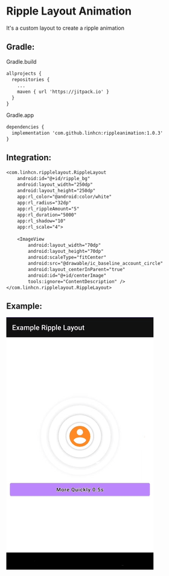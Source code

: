 # Ripple Layout Animation
It's a custom layout to create a ripple animation

## Gradle:

Gradle.build

```
allprojects {
  repositories {
    ...
    maven { url 'https://jitpack.io' }
  }
}
```
  
Gradle.app

```
dependencies {
  implementation 'com.github.linhcn:rippleanimation:1.0.3'
}
```

## Integration:

<xml>
  
    <com.linhcn.ripplelayout.RippleLayout
        android:id="@+id/ripple_bg"
        android:layout_width="250dp"
        android:layout_height="250dp"
        app:rl_color="@android:color/white"
        app:rl_radius="32dp"
        app:rl_rippleAmount="5"
        app:rl_duration="5000"
        app:rl_shadow="10"
        app:rl_scale="4">

        <ImageView
            android:layout_width="70dp"
            android:layout_height="70dp"
            android:scaleType="fitCenter"
            android:src="@drawable/ic_baseline_account_circle"
            android:layout_centerInParent="true"
            android:id="@+id/centerImage"
            tools:ignore="ContentDescription" />
    </com.linhcn.ripplelayout.RippleLayout>
   
 <xml>
  

## Example:

![Example](https://github.com/linhcn/rippleanimation/blob/master/example.gif)
